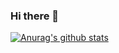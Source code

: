 ### Hi there 👋

[![Anurag's github stats](https://github-readme-stats.vercel.app/api?username=xieww&show_icons=true&theme=radical)](https://github.com/anuraghazra/github-readme-stats)

<!--
**xieww/xieww** is a ✨ _special_ ✨ repository because its `README.md` (this file) appears on your GitHub profile.

Here are some ideas to get you started:

- 🔭 I’m currently working on ...
- 🌱 I’m currently learning ...
- 👯 I’m looking to collaborate on ...
- 🤔 I’m looking for help with ...
- 💬 Ask me about ...
- 📫 How to reach me: ...
- 😄 Pronouns: ...
- ⚡ Fun fact: ...
-->
